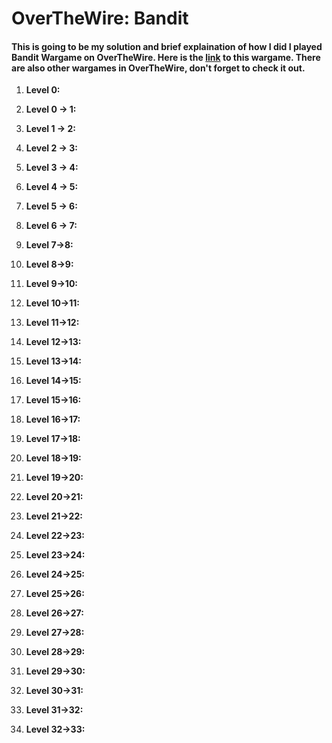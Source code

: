 # OverTheWire: Bandit
#### This is going to be my solution and brief explaination of how I did I played Bandit Wargame on OverTheWire. Here is the [link](https://overthewire.org/wargames/bandit/) to this wargame. There are also other wargames in OverTheWire, don't forget to check it out.

1. **Level 0:**

2. **Level 0 -> 1:**
3. **Level 1 -> 2:**
4. **Level 2 -> 3:**
5. **Level 3 -> 4:**
6. **Level 4 -> 5:**
7. **Level 5 -> 6:**
8. **Level 6 -> 7:**
9. **Level 7->8:**
10. **Level 8->9:**
11. **Level 9->10:**
12. **Level 10->11:**
13. **Level 11->12:**
14. **Level 12->13:**
15. **Level 13->14:**
16. **Level 14->15:**
17. **Level 15->16:**
18. **Level 16->17:**
19. **Level 17->18:**
20. **Level 18->19:**
21. **Level 19->20:**
22. **Level 20->21:**
23. **Level 21->22:**
24. **Level 22->23:**
25. **Level 23->24:**
26. **Level 24->25:**
27. **Level 25->26:**
28. **Level 26->27:**
29. **Level 27->28:**
30. **Level 28->29:**
31. **Level 29->30:**
32. **Level 30->31:**
33. **Level 31->32:**
34. **Level 32->33:**
